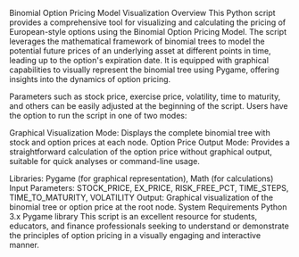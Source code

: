 Binomial Option Pricing Model Visualization
Overview
This Python script provides a comprehensive tool for visualizing and calculating the pricing of European-style options using the Binomial Option Pricing Model. 
The script leverages the mathematical framework of binomial trees to model the potential future prices of an underlying asset at different points in time,
leading up to the option's expiration date. It is equipped with graphical capabilities to visually represent the binomial tree using Pygame, offering insights 
into the dynamics of option pricing.

Parameters such as stock price, exercise price, volatility, time to maturity, and others can be easily adjusted at the beginning of the script. 
Users have the option to run the script in one of two modes:

Graphical Visualization Mode: Displays the complete binomial tree with stock and option prices at each node.
Option Price Output Mode: Provides a straightforward calculation of the option price without graphical output, suitable for quick analyses or command-line usage.

Libraries: Pygame (for graphical representation), Math (for calculations)
Input Parameters: STOCK_PRICE, EX_PRICE, RISK_FREE_PCT, TIME_STEPS, TIME_TO_MATURITY, VOLATILITY
Output: Graphical visualization of the binomial tree or option price at the root node.
System Requirements
Python 3.x
Pygame library
This script is an excellent resource for students, educators, and finance professionals seeking to understand or demonstrate the principles of option pricing 
in a visually engaging and interactive manner.

